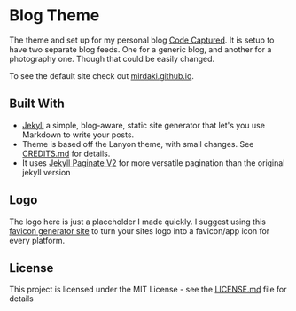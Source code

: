 # Blog Theme 

The theme and set up for my personal blog [Code Captured](https://codecaptured.com). It is setup to have two separate blog feeds. One for a generic blog, and another for a photography one. Though that could be easily changed. 

To see the default site check out [mirdaki.github.io](https://mirdaki.github.io). 

## Built With

- [Jekyll](https://jekyllrb.com/) a simple, blog-aware, static site generator that let's you use Markdown to write your posts. 
- Theme is based off the Lanyon theme, with small changes. See [CREDITS.md](CREDITS.md) for details. 
- It uses [Jekyll Paginate V2](https://github.com/sverrirs/jekyll-paginate-v2) for more versatile pagination than the original jekyll version

## Logo 

The logo here is just a placeholder I made quickly. I suggest using this [favicon generator site](https://realfavicongenerator.net/) to turn your sites logo into a favicon/app icon for every platform.

## License 

This project is licensed under the MIT License - see the [LICENSE.md](LICENSE.md) file for details
